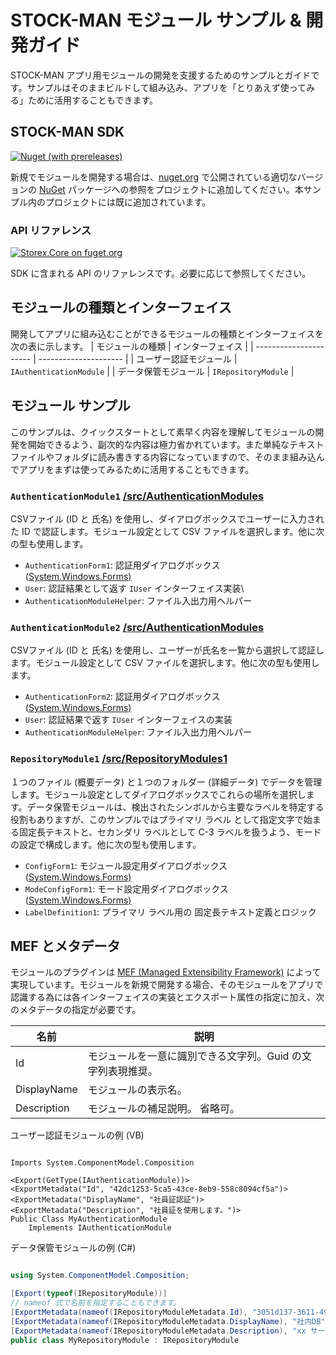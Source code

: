 # STOCK-MAN モジュール サンプル & 開発ガイド

STOCK-MAN アプリ用モジュールの開発を支援するためのサンプルとガイドです。サンプルはそのままビルドして組み込み、アプリを「とりあえず使ってみる」ために活用することもできます。



## STOCK-MAN SDK

[![Nuget (with prereleases)](https://img.shields.io/nuget/vpre/Storex.Core)](https://www.nuget.org/packages/Storex.Core)

新規でモジュールを開発する場合は、[nuget.org](https://www.nuget.org/)  で公開されている適切なバージョンの [NuGet](https://learn.microsoft.com/ja-jp/nuget/) パッケージへの参照をプロジェクトに追加してください。本サンプル内のプロジェクトには既に追加されています。



### API リファレンス

[![Storex.Core on fuget.org](https://www.fuget.org/packages/Storex.Core/badge.svg)](https://www.fuget.org/packages/Storex.Core)

SDK に含まれる API のリファレンスです。必要に応じて参照してください。

## モジュールの種類とインターフェイス
開発してアプリに組み込むことができるモジュールの種類とインターフェイスを次の表に示します。
| モジュールの種類       | インターフェイス      |
| ---------------------- | --------------------- |
| ユーザー認証モジュール | `IAuthenticationModule` |
| データ保管モジュール   | `IRepositoryModule`     |

## モジュール サンプル

このサンプルは、クイックスタートとして素早く内容を理解してモジュールの開発を開始できるよう、副次的な内容は極力省かれています。また単純なテキストファイルやフォルダに読み書きする内容になっていますので、そのまま組み込んでアプリをまずは使ってみるために活用することもできます。

### `AuthenticationModule1` [/src/AuthenticationModules](https://github.com/serevo/storex-samples/tree/main/src/AuthenticationModules1)

CSVファイル (ID と 氏名)  を使用し、ダイアログボックスでユーザーに入力された ID で認証します。モジュール設定として CSV ファイルを選択します。他に次の型も使用します。
  - `AuthenticationForm1`: 認証用ダイアログボックス ([System.Windows.Forms)](https://learn.microsoft.com/ja-jp/dotnet/api/system.windows.forms.form?view=windowsdesktop-7.0) 
  - `User`:  認証結果として返す `IUser` インターフェイス実装\
  - `AuthenticationModuleHelper`:  ファイル入出力用ヘルパー

    

### `AuthenticationModule2` [/src/AuthenticationModules](https://github.com/serevo/storex-samples/tree/main/src/AuthenticationModules1)

CSVファイル (ID と 氏名)  を使用し、ユーザーが氏名を一覧から選択して認証します。モジュール設定として CSV ファイルを選択します。他に次の型も使用します。

  - `AuthenticationForm2`: 認証用ダイアログボックス ([System.Windows.Forms)](https://learn.microsoft.com/ja-jp/dotnet/api/system.windows.forms.form?view=windowsdesktop-7.0)
  - `User`:  認証結果で返す `IUser` インターフェイスの実装
  - `AuthenticationModuleHelper`:  ファイル入出力用ヘルパー

### `RepositoryModule1` [/src/RepositoryModules1](https://github.com/serevo/storex-samples/tree/main/src/RepositoryModules1)

１つのファイル (概要データ) と１つのフォルダー (詳細データ) でデータを管理します。モジュール設定としてダイアログボックスでこれらの場所を選択します。データ保管モジュールは、検出されたシンボルから主要なラベルを特定する役割もありますが、このサンプルではプライマリ ラベル として指定文字で始まる固定長テキストと、セカンダリ ラベルとして C-3 ラベルを扱うよう、モードの設定で構成します。他に次の型も使用します。

  - `ConfigForm1`: モジュール設定用ダイアログボックス ([System.Windows.Forms)](https://learn.microsoft.com/ja-jp/dotnet/api/system.windows.forms.form?view=windowsdesktop-7.0) 
  - `ModeConfigForm1`:  モード設定用ダイアログボックス ([System.Windows.Forms)](https://learn.microsoft.com/ja-jp/dotnet/api/system.windows.forms.form?view=windowsdesktop-7.0) 
  - `LabelDefinition1`: プライマリ ラベル用の 固定長テキスト定義とロジック


## MEF とメタデータ
モジュールのプラグインは [MEF (Managed Extensibility Framework)](https://learn.microsoft.com/ja-jp/dotnet/framework/mef/) によって実現しています。モジュールを新規で開発する場合、そのモジュールをアプリで認識する為には各インターフェイスの実装とエクスポート属性の指定に加え、次のメタデータの指定が必要です。

| 名前        | 説明                                                        |
| ----------- | ----------------------------------------------------------- |
| Id          | モジュールを一意に識別できる文字列。Guid の文字列表現推奨。 |
| DisplayName | モジュールの表示名。                                        |
| Description | モジュールの補足説明。 省略可。                                     |

ユーザー認証モジュールの例 (VB)

``` VB

Imports System.ComponentModel.Composition

<Export(GetType(IAuthenticationModule))>
<ExportMetadata("Id", "42dc1253-5ca5-43ce-8eb9-558c8094cf5a")>
<ExportMetadata("DisplayName", "社員証認証")>
<ExportMetadata("Description", "社員証を使用します。")>
Public Class MyAuthenticationModule
    Implements IAuthenticationModule
```


データ保管モジュールの例 (C#)
``` CS

using System.ComponentModel.Composition;

[Export(typeof(IRepositoryModule))]
// nameof 式で名前を指定することもできます。
[ExportMetadata(nameof(IRepositoryModuleMetadata.Id), "3051d137-3611-4911-b71c-8ecaeb7f9a7c")]
[ExportMetadata(nameof(IRepositoryModuleMetadata.DisplayName), "社内DB")]
[ExportMetadata(nameof(IRepositoryModuleMetadata.Description), "xx サーバーの SQL Server")]
public class MyRepositoryModule : IRepositoryModule

```

